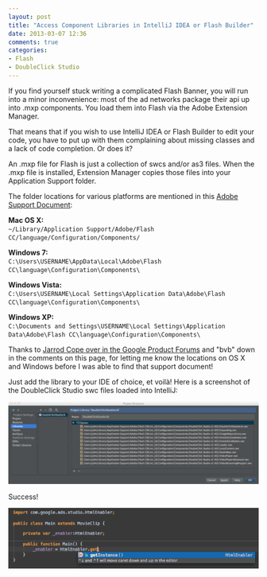 ```yaml
---
layout: post
title: "Access Component Libraries in IntelliJ IDEA or Flash Builder"
date: 2013-03-07 12:36
comments: true
categories: 
- Flash
- DoubleClick Studio
---
```


If you find yourself stuck writing a complicated Flash Banner, you will run into a minor inconvenience: most of the ad networks package their api up into .mxp components.  You load them into Flash via the Adobe Extension Manager.  

That means that if you wish to use IntelliJ IDEA or Flash Builder to edit your code, you have to put up with them complaining about missing classes and a lack of code completion.  Or does it?

An .mxp file for Flash is just a collection of swcs and/or as3 files.  When the .mxp file is installed, Extension Manager copies those files into your Application Support folder.  

The folder locations for various platforms are mentioned in this [Adobe Support Document](http://help.adobe.com/en_US/flash/cs/extend/WS5b3ccc516d4fbf351e63e3d118a9024f3f-7fe8.html):

__Mac OS X:__<br/>
`~/Library/Application Support/Adobe/Flash CC/language/Configuration/Components/`

__Windows 7:__<br/>
`C:\Users\USERNAME\AppData\Local\Adobe\Flash CC\language\Configuration\Components\`

__Windows Vista:__<br/>
`C:\Users\USERNAME\Local Settings\Application Data\Adobe\Flash CC\language\Configuration\Components\`

__Windows XP:__<br/>
`C:\Documents and Settings\USERNAME\Local Settings\Application Data\Adobe\Flash CC\language\Configuration\Components\`


Thanks to [Jarrod Cope over in the Google Product Forums](http://productforums.google.com/forum/#!topic/doubleclick-rich-media/g_edWvoFP40) and "bvb" down in the comments on this page, for letting me know the locations on OS X and Windows before I was able to find that support document!

Just add the library to your IDE of choice, et voilà!  Here is a screenshot of the DoubleClick Studio swc files loaded into IntelliJ:

<p class="fullWidthImage">
	<img src="/assets/images/2013_03_07/intellij_project_structure_doubleclick_swc.gif">
</p>

Success!

<p class="fullWidthImage">
	<img src="/assets/images/2013_03_07/doubleclick_swc_success.gif">
</p>